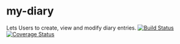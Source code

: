 # my-diary
Lets Users to create, view and modify diary entries.
[![Build Status](https://travis-ci.org/obulaworld/my-diary.svg?branch=staging)](https://travis-ci.org/obulaworld/my-diary)
[![Coverage Status](https://coveralls.io/repos/github/obulaworld/my-diary/badge.svg?branch=staging)](https://coveralls.io/github/obulaworld/my-diary?branch=staging)
